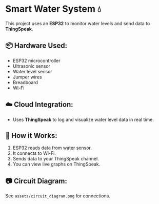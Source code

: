 # Smart Water System 💧

This project uses an **ESP32** to monitor water levels and send data to **ThingSpeak**.

## 📦 Hardware Used:
- ESP32 microcontroller
- Ultrasonic sensor
- Water level sensor
- Jumper wires
- Breadboard
- Wi-Fi

## ☁️ Cloud Integration:
- Uses **ThingSpeak** to log and visualize water level data in real time.

## 🚀 How it Works:
1. ESP32 reads data from water sensor.
2. It connects to Wi-Fi.
3. Sends data to your ThingSpeak channel.
4. You can view live graphs on ThingSpeak.

## 📷 Circuit Diagram:
See `assets/circuit_diagram.png` for connections.
